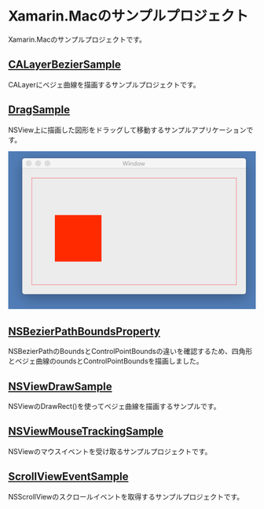 # Xamarin.Macのサンプルプロジェクト

Xamarin.Macのサンプルプロジェクトです。

## [CALayerBezierSample](CALayerBezierSample/README.md)

CALayerにベジェ曲線を描画するサンプルプロジェクトです。

## [DragSample](DragSample/README.md)

NSView上に描画した図形をドラッグして移動するサンプルアプリケーションです。

![](DragSample/DragSample.gif)

## [NSBezierPathBoundsProperty](NSBezierPathBoundsProperty/README.md)

NSBezierPathのBoundsとControlPointBoundsの違いを確認するため、四角形とベジェ曲線のoundsとControlPointBoundsを描画しました。

## [NSViewDrawSample](NSViewDrawSample/README.md)

NSViewのDrawRect()を使ってベジェ曲線を描画するサンプルです。

## [NSViewMouseTrackingSample](NSViewMouseTrackingSample/README.md)

NSViewのマウスイベントを受け取るサンプルプロジェクトです。

## [ScrollViewEventSample](ScrollViewEventSample/README.md)

NSScrollViewのスクロールイベントを取得するサンプルプロジェクトです。
